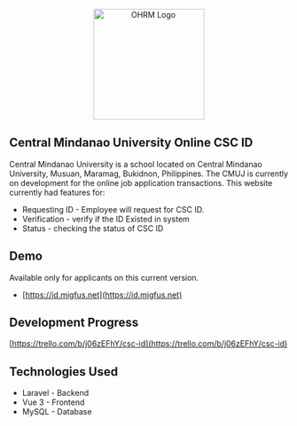 <p align="center">
  <a href="https://id.migfus.net" target="_blank">
    <img src="https://queuing.migfus.net/assets/logo-sm.png" width="200" alt="OHRM Logo" />
  </a>
</p>

## Central Mindanao University Online CSC ID

Central Mindanao University is a school located on Central Mindanao University, Musuan, Maramag, Bukidnon, Philippines. The CMUJ is currently on development for the online job application transactions. This website currently had features for:

- Requesting ID - Employee will request for CSC ID.
- Verification - verify if the ID Existed in system
- Status - checking the status of CSC ID

## Demo 

Available only for applicants on this current version.

- [https://id.migfus.net](https://id.migfus.net)

## Development Progress

[https://trello.com/b/j06zEFhY/csc-id](https://trello.com/b/j06zEFhY/csc-id) 

## Technologies Used

- Laravel - Backend
- Vue 3 - Frontend
- MySQL - Database
